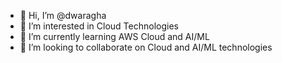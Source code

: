 - 👋 Hi, I’m @dwaragha
- 👀 I’m interested in Cloud Technologies
- 🌱 I’m currently learning AWS Cloud and AI/ML
- 💞️ I’m looking to collaborate on Cloud and AI/ML technologies

<!---
dwaragha/dwaragha is a ✨ special ✨ repository because its `README.md` (this file) appears on your GitHub profile.
You can click the Preview link to take a look at your changes.
--->
